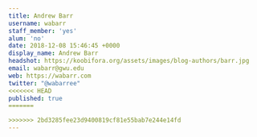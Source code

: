 ```yaml
---
title: Andrew Barr
username: wabarr
staff_member: 'yes'
alum: 'no'
date: 2018-12-08 15:46:45 +0000
display_name: Andrew Barr
headshot: https://koobifora.org/assets/images/blog-authors/barr.jpg
email: wabarr@gwu.edu
web: https://wabarr.com
twitter: "@wabarree"
<<<<<<< HEAD
published: true
=======

>>>>>>> 2bd3285fee23d9400819cf81e55bab7e244e14fd
---
```


